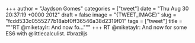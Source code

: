 
+++
author = "Jaydson Gomes"
categories = ["tweet"]
date = "Thu Aug 30 20:37:19 +0000 2012"
draft = false
image = "{TWEET_IMAGE}"
slug = "fcdd533c0555277b18abf0ff36546a38d2319f01"
tags = ["tweet"]
title = """RT @miketaylr: And now fo..."""
+++
RT @miketaylr: And now for some ES6 with @littlecalculist. #braziljs
